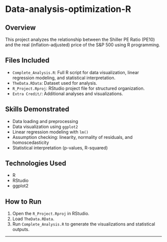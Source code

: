 # Data-analysis-optimization-R
 
## Overview
This project analyzes the relationship between the Shiller PE Ratio (PE10) and the real (inflation-adjusted) price of the S&P 500 using R programming.

## Files Included
- `Complete_Analysis.R`: Full R script for data visualization, linear regression modeling, and statistical interpretation.
- `TheData.RData`: Dataset used for analysis.
- `R_Project.Rproj`: RStudio project file for structured organization.
- `Extra Credit/`: Additional analyses and visualizations.

## Skills Demonstrated
- Data loading and preprocessing
- Data visualization using `ggplot2`
- Linear regression modeling with `lm()`
- Assumption checking: linearity, normality of residuals, and homoscedasticity
- Statistical interpretation (p-values, R-squared)

## Technologies Used
- R
- RStudio
- ggplot2

## How to Run
1. Open the `R_Project.Rproj` in RStudio.
2. Load `TheData.RData`.
3. Run `Complete_Analysis.R` to generate the visualizations and statistical outputs.

---
